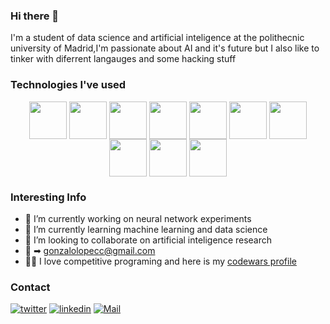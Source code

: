 ### Hi there 👋


I'm a student of data science and artificial inteligence at the polithecnic university of Madrid,I'm passionate about AI and it's future but I also like to tinker with diferrent langauges and some hacking stuff



### Technologies I've used
<div align='center'>
  <a href="url"><img src="https://upload.wikimedia.org/wikipedia/commons/thumb/c/c3/Python-logo-notext.svg/800px-Python-logo-notext.svg.png" height="60" width="60" align='center'></a>
<a href="url"><img src="https://upload.wikimedia.org/wikipedia/commons/thumb/b/b0/NewTux.svg/300px-NewTux.svg.png" height="auto" width="60" align='center'></a>
<a href="url"><img src="https://pytorch.org/assets/images/pytorch-logo.png" height="auto" width="60" align='center'></a>
<a href="url"><img src="https://upload.wikimedia.org/wikipedia/commons/thumb/9/99/Unofficial_JavaScript_logo_2.svg/640px-Unofficial_JavaScript_logo_2.svg.png" height="auto" width="60" align='center'></a>
<a href="url"><img src="https://upload.wikimedia.org/wikipedia/commons/thumb/6/61/HTML5_logo_and_wordmark.svg/200px-HTML5_logo_and_wordmark.svg.png" height="auto" width="60" align='center'></a>
<a href="url"><img src="https://1000marcas.net/wp-content/uploads/2021/06/Django-Logo.png" height="auto" width="60" align='center'></a>
<a href="url"><img src="https://upload.wikimedia.org/wikipedia/commons/d/d9/Node.js_logo.svg" height="auto" width="60" align='center'></a>
<a href="url"><img src="https://upload.wikimedia.org/wikipedia/commons/2/27/PHP-logo.svg" height="auto" width="60" align='center'></a>
<a href="url"><img src="https://miro.medium.com/max/650/1*zzvdRmHGGXONZpuQ2FeqsQ.png" height="auto" width="60" align='center'></a>
<a href="url"><img src="https://upload.wikimedia.org/wikipedia/commons/1/18/ISO_C%2B%2B_Logo.svg" height="auto" width="60" align='center'></a>
</div>

### Interesting Info
- 🔭 I’m currently working on neural network experiments
- 🌱 I’m currently learning machine learning and data science
- 👯 I’m looking to collaborate on artificial inteligence research
- 📧 ➡ [gonzalolopecc@gmail.com](mailto:gonzalolopecc@gmail.com) 
- 👩‍💻 I love competitive programing and here is my [codewars profile](https://www.codewars.com/users/glpcc)
### Contact

[<img alt="twitter" src="https://img.shields.io/badge/twitter-%231DA1F2.svg?&style=for-the-badge&logo=twitter&logoColor=white" />][twitter] [<img alt="linkedin" src="https://img.shields.io/badge/linkedin-%230077B5.svg?&style=for-the-badge&logo=linkedin&logoColor=white" />][linkedin] [<img alt="Mail" src="https://img.shields.io/badge/Gmail-D14836?style=for-the-badge&logo=gmail&logoColor=white" />][mail]


[mail]: mailto:gonzalolopecc@gmail.com
[twitter]: https://twitter.com/glpcc
[linkedin]: https://www.linkedin.com/in/gonzalo-lope-carrasco-17b7361b6/

